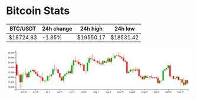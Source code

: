# Bitcoin Stats

BTC/USDT|24h change|24h high|24h low|
|---|---|---|---|
|$18724.83|-1.85%|$19550.17|$18531.42|

<img src="./chart.svg">
